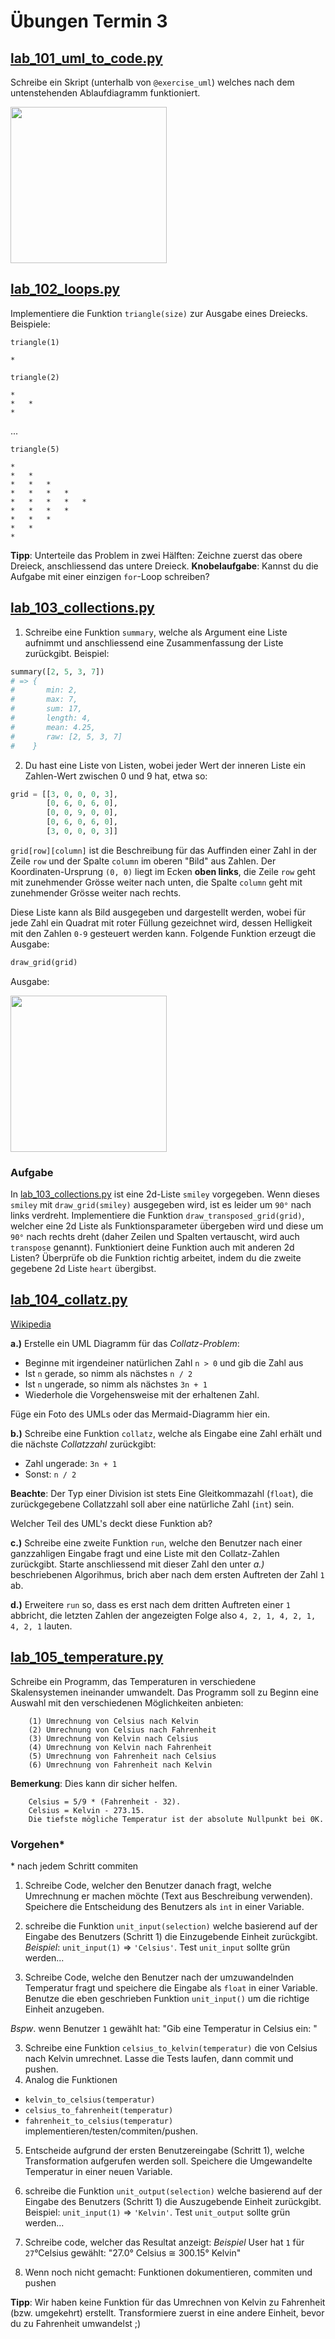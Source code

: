 # Übungen Termin 3

## [lab_101_uml_to_code.py](lab_101_uml_to_code.py)

Schreibe ein Skript (unterhalb von `@exercise_uml`) welches nach dem untenstehenden Ablaufdiagramm funktioniert.

<img src="../images/101_image_1.png" width="250px" />

## [lab_102_loops.py](lab_102_loops.py)

Implementiere die Funktion `triangle(size)` zur Ausgabe eines Dreiecks.
Beispiele:

`triangle(1)`

```
*
```

`triangle(2)`

```
*
*   *
*
```

...

`triangle(5)`

```
*
*   *
*   *   *
*   *   *   *
*   *   *   *   *
*   *   *   *
*   *   *
*   *
*
```

**Tipp**: Unterteile das Problem in zwei Hälften: Zeichne zuerst das obere Dreieck, anschliessend das untere Dreieck.
**Knobelaufgabe**: Kannst du die Aufgabe mit einer einzigen `for`-Loop schreiben?

## [lab_103_collections.py](lab_103_collections.py)

1. Schreibe eine Funktion `summary`, welche als Argument eine Liste aufnimmt und anschliessend eine Zusammenfassung der Liste zurückgibt. Beispiel:

```py
summary([2, 5, 3, 7])
# => {
#       min: 2,
#       max: 7,
#       sum: 17,
#       length: 4,
#       mean: 4.25,
#       raw: [2, 5, 3, 7]
#    }
```

2. Du hast eine Liste von Listen, wobei jeder Wert der inneren Liste ein Zahlen-Wert zwischen 0 und 9 hat, etwa so:

```py
grid = [[3, 0, 0, 0, 3],
        [0, 6, 0, 6, 0],
        [0, 0, 9, 0, 0],
        [0, 6, 0, 6, 0],
        [3, 0, 0, 0, 3]]
```

`grid[row][column]` ist die Beschreibung für das Auffinden einer Zahl in der Zeile `row` und der Spalte `column` im oberen "Bild" aus Zahlen. Der Koordinaten-Ursprung `(0, 0)` liegt im Ecken **oben links**, die Zeile `row` geht mit zunehmender Grösse weiter nach unten, die Spalte `column` geht mit zunehmender Grösse weiter nach rechts.

Diese Liste kann als Bild ausgegeben und dargestellt werden, wobei für jede Zahl ein Quadrat mit roter Füllung gezeichnet wird, dessen Helligkeit mit den Zahlen `0-9` gesteuert werden kann. Folgende Funktion erzeugt die Ausgabe:

```py
draw_grid(grid)
```

Ausgabe:

<img src="../images/104_grid.png" width="250">


### Aufgabe

In [lab_103_collections.py](./lab_103_collections.py) ist eine 2d-Liste `smiley` vorgegeben. Wenn dieses `smiley` mit `draw_grid(smiley)` ausgegeben wird, ist es leider um `90°` nach links verdreht. Implementiere die Funktion `draw_transposed_grid(grid)`, welcher eine 2d Liste als Funktionsparameter übergeben wird und diese um `90°` nach rechts dreht (daher Zeilen und Spalten vertauscht, wird auch `transpose` genannt). Funktioniert deine Funktion auch mit anderen 2d Listen? Überprüfe ob die Funktion richtig arbeitet, indem du die zweite gegebene 2d Liste `heart` übergibst.

## [lab_104_collatz.py](lab_104_collatz.py)

[Wikipedia](https://de.wikipedia.org/wiki/Collatz-Problem)

**a.)** Erstelle ein UML Diagramm für das _Collatz-Problem_:

- Beginne mit irgendeiner natürlichen Zahl `n > 0` und gib die Zahl aus
- Ist `n` gerade, so nimm als nächstes `n / 2`
- Ist `n` ungerade, so nimm als nächstes `3n + 1`
- Wiederhole die Vorgehensweise mit der erhaltenen Zahl.

Füge ein Foto des UMLs oder das Mermaid-Diagramm hier ein.

**b.)** Schreibe eine Funktion `collatz`, welche als Eingabe eine Zahl erhält und die nächste _Collatzzahl_ zurückgibt:

- Zahl ungerade: `3n + 1`
- Sonst: `n / 2`

**Beachte**: Der Typ einer Division ist stets Eine Gleitkommazahl (`float`), die zurückgegebene Collatzzahl soll aber eine natürliche Zahl (`int`) sein.

Welcher Teil des UML's deckt diese Funktion ab?

**c.)** Schreibe eine zweite Funktion `run`, welche den Benutzer nach einer ganzzahligen Eingabe fragt und eine Liste mit den Collatz-Zahlen zurückgibt.
Starte anschliessend mit dieser Zahl den unter _a.)_ beschriebenen Algorihmus, brich aber nach dem ersten Auftreten der Zahl `1` ab.

**d.)** Erweitere `run` so, dass es erst nach dem dritten Auftreten einer `1` abbricht, die letzten Zahlen der angezeigten Folge also `4, 2, 1, 4, 2, 1, 4, 2, 1` lauten.

## [lab_105_temperature.py](lab_105_temperature.py)

Schreibe ein Programm, das Temperaturen in verschiedene Skalensystemen ineinander umwandelt. Das Programm soll zu Beginn eine Auswahl mit den verschiedenen Möglichkeiten anbieten:

        (1) Umrechnung von Celsius nach Kelvin
        (2) Umrechnung von Celsius nach Fahrenheit
        (3) Umrechnung von Kelvin nach Celsius
        (4) Umrechnung von Kelvin nach Fahrenheit
        (5) Umrechnung von Fahrenheit nach Celsius
        (6) Umrechnung von Fahrenheit nach Kelvin

**Bemerkung**: Dies kann dir sicher helfen.

        Celsius = 5/9 * (Fahrenheit - 32).
        Celsius = Kelvin - 273.15.
        Die tiefste mögliche Temperatur ist der absolute Nullpunkt bei 0K.

### Vorgehen\*

\* nach jedem Schritt commiten

1. Schreibe Code, welcher den Benutzer danach fragt, welche Umrechnung er machen möchte (Text aus Beschreibung verwenden). Speichere die Entscheidung des Benutzers als `int` in einer Variable.

2. schreibe die Funktion `unit_input(selection)` welche basierend auf der Eingabe des Benutzers (Schritt 1) die Einzugebende Einheit zurückgibt.
   _Beispiel_: `unit_input(1)` => `'Celsius'`.
   Test `unit_input` sollte grün werden...

3. Schreibe Code, welche den Benutzer nach der umzuwandelnden Temperatur fragt und speichere die Eingabe als `float` in einer Variable. Benutze die eben geschrieben Funktion `unit_input()` um die richtige Einheit anzugeben.

_Bspw_. wenn Benutzer `1` gewählt hat: "Gib eine Temperatur in Celsius ein: "

3. Schreibe eine Funktion `celsius_to_kelvin(temperatur)` die von Celsius nach Kelvin umrechnet. Lasse die Tests laufen, dann commit und pushen.
4. Analog die Funktionen

- `kelvin_to_celsius(temperatur)`
- `celsius_to_fahrenheit(temperatur)`
- `fahrenheit_to_celsius(temperatur)`
  implementieren/testen/commiten/pushen.

5. Entscheide aufgrund der ersten Benutzereingabe (Schritt 1), welche Transformation aufgerufen werden soll. Speichere die Umgewandelte Temperatur in einer neuen Variable.

6. schreibe die Funktion `unit_output(selection)` welche basierend auf der Eingabe des Benutzers (Schritt 1) die Auszugebende Einheit zurückgibt.
   Beispiel: `unit_input(1)` => `'Kelvin'`.
   Test `unit_output` sollte grün werden...

7. Schreibe code, welcher das Resultat anzeigt:
   _Beispiel_ User hat `1` für `27`°Celsius gewählt: "27.0° Celsius ≅ 300.15° Kelvin"

8. Wenn noch nicht gemacht: Funktionen dokumentieren, commiten und pushen

**Tipp**: Wir haben keine Funktion für das Umrechnen von Kelvin zu Fahrenheit (bzw. umgekehrt) erstellt. Transformiere zuerst in eine andere Einheit, bevor du zu Fahrenheit umwandelst ;)
